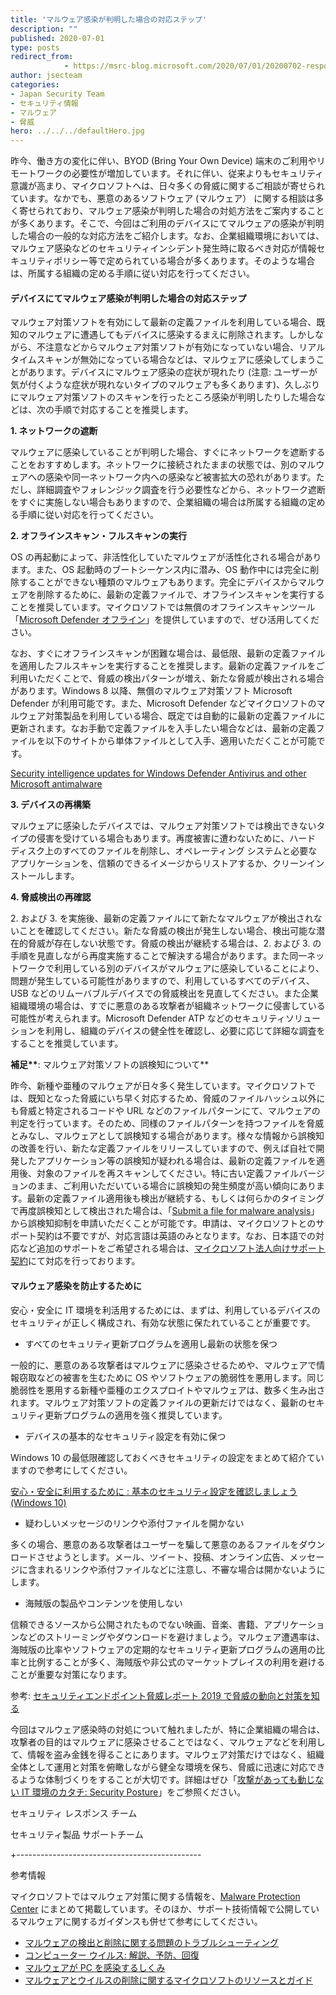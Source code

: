 ```yaml
---
title: 'マルウェア感染が判明した場合の対応ステップ'
description: ""
published: 2020-07-01
type: posts
redirect_from:
            - https://msrc-blog.microsoft.com/2020/07/01/20200702-respondingmalware/
author: jsecteam
categories:
- Japan Security Team
- セキュリティ情報
- マルウェア
- 脅威
hero: ../../../defaultHero.jpg
---
```

昨今、働き方の変化に伴い、BYOD (Bring Your Own Device) 端末のご利用やリモートワークの必要性が増加しています。それに伴い、従来よりもセキュリティ意識が高まり、マイクロソフトへは、日々多くの脅威に関するご相談が寄せられています。なかでも、悪意のあるソフトウェア (マルウェア） に関する相談は多く寄せられており、マルウェア感染が判明した場合の対処方法をご案内することが多くあります。そこで、今回はご利用のデバイスにてマルウェアの感染が判明した場合の一般的な対応方法をご紹介します。なお、企業組織環境においては、マルウェア感染などのセキュリティインシデント発生時に取るべき対応が情報セキュリティポリシー等で定められている場合が多くあります。そのような場合は、所属する組織の定める手順に従い対応を行ってください。

#### **デバイスにてマルウェア感染が判明した場合の対応ステップ**

マルウェア対策ソフトを有効にして最新の定義ファイルを利用している場合、既知のマルウェアに遭遇してもデバイスに感染するまえに削除されます。しかしながら、不注意などからマルウェア対策ソフトが有効になっていない場合、リアルタイムスキャンが無効になっている場合などは、マルウェアに感染してしまうことがあります。デバイスにマルウェア感染の症状が現れたり (注意: ユーザーが気が付くような症状が現れないタイプのマルウェアも多くあります)、久しぶりにマルウェア対策ソフトのスキャンを行ったところ感染が判明したりした場合などは、次の手順で対応することを推奨します。

**1. ネットワークの遮断**

マルウェアに感染していることが判明した場合、すぐにネットワークを遮断することをおすすめします。ネットワークに接続されたままの状態では、別のマルウェアへの感染や同一ネットワーク内への感染など被害拡大の恐れがあります。ただし、詳細調査やフォレンジック調査を行う必要性などから、ネットワーク遮断をすぐに実施しない場合もありますので、企業組織の場合は所属する組織の定める手順に従い対応を行ってください。

**2. オフラインスキャン・フルスキャンの実行**

OS の再起動によって、非活性化していたマルウェアが活性化される場合があります。また、OS 起動時のブートシーケンス内に潜み、OS 動作中には完全に削除することができない種類のマルウェアもあります。完全にデバイスからマルウェアを削除するために、最新の定義ファイルで、オフラインスキャンを実行することを推奨しています。マイクロソフトでは無償のオフラインスキャンツール「[Microsoft Defender オフライン](https://support.microsoft.com/ja-jp/help/17466/windows-microsoft-defender-offline-help-protect-my-pc)」を提供していますので、ぜひ活用してください。

なお、すぐにオフラインスキャンが困難な場合は、最低限、最新の定義ファイルを適用したフルスキャンを実行することを推奨します。最新の定義ファイルをご利用いただくことで、脅威の検出パターンが増え、新たな脅威が検出される場合があります。Windows 8 以降、無償のマルウェア対策ソフト Microsoft Defender が利用可能です。また、Microsoft Defender などマイクロソフトのマルウェア対策製品を利用している場合、既定では自動的に最新の定義ファイルに更新されます。なお手動で定義ファイルを入手したい場合などは、最新の定義ファイルを以下のサイトから単体ファイルとして入手、適用いただくことが可能です。

[Security intelligence updates for Windows Defender Antivirus and other Microsoft antimalware](https://www.microsoft.com/en-us/wdsi/defenderupdates)

**3. デバイスの再構築**

マルウェアに感染したデバイスでは、マルウェア対策ソフトでは検出できないタイプの侵害を受けている場合もあります。再度被害に遭わないために、ハード ディスク上のすべてのファイルを削除し、オペレーティング システムと必要なアプリケーションを、信頼のできるイメージからリストアするか、クリーンインストールします。

**4. 脅威検出の再確認**

2\. および 3. を実施後、最新の定義ファイルにて新たなマルウェアが検出されないことを確認してください。新たな脅威の検出が発生しない場合、検出可能な潜在的脅威が存在しない状態です。脅威の検出が継続する場合は、2. および 3. の手順を見直しながら再度実施することで解決する場合があります。また同一ネットワークで利用している別のデバイスがマルウェアに感染していることにより、問題が発生している可能性がありますので、利用しているすべてのデバイス、USB などのリムーバブルデバイスでの脅威検出を見直してください。また企業組織環境の場合は、すでに悪意のある攻撃者が組織ネットワークに侵害している可能性が考えられます。Microsoft Defender ATP などのセキュリティソリューションを利用し、組織のデバイスの健全性を確認し、必要に応じて詳細な調査をすることを推奨しています。

**補足\*\***: マルウェア対策ソフトの誤検知について\*\*

昨今、新種や亜種のマルウェアが日々多く発生しています。マイクロソフトでは、既知となった脅威にいち早く対応するため、脅威のファイルハッシュ以外にも脅威と特定されるコードや URL などのファイルパターンにて、マルウェアの判定を行っています。そのため、同様のファイルパターンを持つファイルを脅威とみなし、マルウェアとして誤検知する場合があります。様々な情報から誤検知の改善を行い、新たな定義ファイルをリリースしていますので、例えば自社で開発したアプリケーション等の誤検知が疑われる場合は、最新の定義ファイルを適用後、対象のファイルを再スキャンしてください。特に古い定義ファイルバージョンのまま、ご利用いただいている場合に誤検知の発生頻度が高い傾向にあります。最新の定義ファイル適用後も検出が継続する、もしくは何らかのタイミングで再度誤検知として検出された場合は、「[Submit a file for malware analysis](https://www.microsoft.com/en-us/wdsi/filesubmission)」から誤検知抑制を申請いただくことが可能です。申請は、マイクロソフトとのサポート契約は不要ですが、対応言語は英語のみとなります。なお、日本語での対応など追加のサポートをご希望される場合は、[マイクロソフト法人向けサポート契約](https://www.microsoft.com/ja-jp/services/support.aspx)にて対応を行っております。

#### **マルウェア感染を防止するために**

安心・安全に IT 環境を利活用するためには、まずは、利用しているデバイスのセキュリティが正しく構成され、有効な状態に保たれていることが重要です。

- すべてのセキュリティ更新プログラムを適用し最新の状態を保つ

一般的に、悪意のある攻撃者はマルウェアに感染させるためや、マルウェアで情報窃取などの被害を生むために OS やソフトウェアの脆弱性を悪用します。同じ脆弱性を悪用する新種や亜種のエクスプロイトやマルウェアは、数多く生み出されます。マルウェア対策ソフトの定義ファイルの更新だけではなく、最新のセキュリティ更新プログラムの適用を強く推奨しています。

- デバイスの基本的なセキュリティ設定を有効に保つ

Windows 10 の最低限確認しておくべきセキュリティの設定をまとめて紹介ていますので参考にしてください。

[安心・安全に利用するために : 基本のセキュリティ設定を確認しましょう (Windows 10)](https://msrc-blog.microsoft.com/2020/04/20/remoteworksecuresettings/)

- 疑わしいメッセージのリンクや添付ファイルを開かない

多くの場合、悪意のある攻撃者はユーザーを騙して悪意のあるファイルをダウンロードさせようとします。メール、ツイート、投稿、オンライン広告、メッセージに含まれるリンクや添付ファイルなどに注意し、不審な場合は開かないようにします。

- 海賊版の製品やコンテンツを使用しない

信頼できるソースから公開されたものでない映画、音楽、書籍、アプリケーションなどのストリーミングやダウンロードを避けましょう。マルウェア遭遇率は、海賊版の比率やソフトウェアの定期的なセキュリティ更新プログラムの適用の比率と比例することが多く、海賊版や非公式のマーケットプレイスの利用を避けることが重要な対策になります。

参考: [セキュリティエンドポイント脅威レポート 2019 で脅威の動向と対策を知る](https://msrc-blog.microsoft.com/2020/06/17/20200618-setr/)

今回はマルウェア感染時の対処について触れましたが、特に企業組織の場合は、攻撃者の目的はマルウェアに感染させることではなく、マルウェアなどを利用して、情報を盗み金銭を得ることにあります。マルウェア対策だけではなく、組織全体として運用と対策を俯瞰しながら健全な環境を保ち、脅威に迅速に対応できるような体制づくりをすることが大切です。詳細はぜひ「[攻撃があっても動じない IT 環境のカタチ: Security Posture](https://news.microsoft.com/ja-jp/2020/06/18/200618-it-environment-security-posture/)」をご参照ください。

セキュリティ レスポンス チーム

セキュリティ製品 サポートチーム

\+----------------------------------------------

参考情報

マイクロソフトではマルウェア対策に関する情報を、[Malware Protection Center](https://www.microsoft.com/en-us/wdsi) にまとめて掲載しています。そのほか、サポート技術情報で公開しているマルウェアに関するガイダンスも併せて参考にしてください。

- [マルウェアの検出と削除に関する問題のトラブルシューティング](https://support.microsoft.com/ja-jp/help/4466982/windows-10-troubleshoot-problems-with-detecting-and-removing-malware)
- [コンピューター ウイルス: 解説、予防、回復](https://support.microsoft.com/ja-jp/help/129972/how-to-prevent-and-remove-viruses-and-other-malware)
- [マルウェアが PC を感染するしくみ](https://support.microsoft.com/ja-jp/help/4466968/windows-10-how-malware-can-infect-your-pc)
- [マルウェアとウイルスの削除に関するマイクロソフトのリソースとガイド](https://support.microsoft.com/ja-jp/help/2671662/microsoft-resources-and-guidance-for-removal-of-malware-and-viruses)
